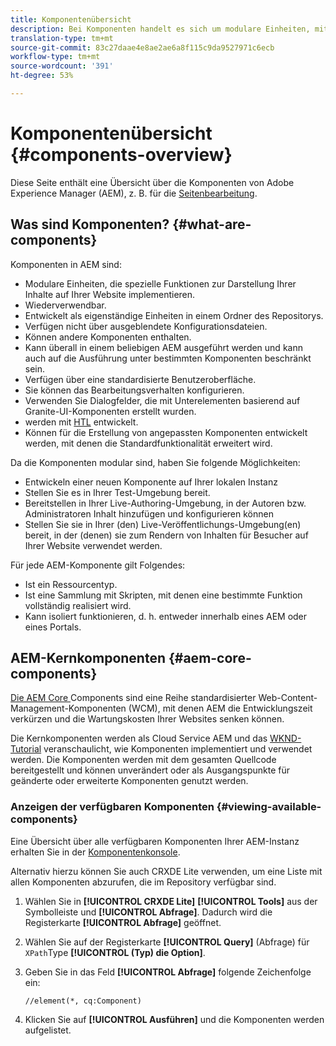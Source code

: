 ```yaml
---
title: Komponentenübersicht
description: Bei Komponenten handelt es sich um modulare Einheiten, mit denen spezifische Funktionalität zum Darstellen von Inhalten auf Ihrer Website realisiert wird.
translation-type: tm+mt
source-git-commit: 83c27daae4e8ae2ae6a8f115c9da9527971c6ecb
workflow-type: tm+mt
source-wordcount: '391'
ht-degree: 53%

---
```



# Komponentenübersicht {#components-overview}

Diese Seite enthält eine Übersicht über die Komponenten von Adobe Experience Manager (AEM), z. B. für die [Seitenbearbeitung](/help/sites-cloud/authoring/fundamentals/components.md).

## Was sind Komponenten? {#what-are-components}

Komponenten in AEM sind:

* Modulare Einheiten, die spezielle Funktionen zur Darstellung Ihrer Inhalte auf Ihrer Website implementieren.
* Wiederverwendbar.
* Entwickelt als eigenständige Einheiten in einem Ordner des Repositorys.
* Verfügen nicht über ausgeblendete Konfigurationsdateien.
* Können andere Komponenten enthalten.
* Kann überall in einem beliebigen AEM ausgeführt werden und kann auch auf die Ausführung unter bestimmten Komponenten beschränkt sein.
* Verfügen über eine standardisierte Benutzeroberfläche.
* Sie können das Bearbeitungsverhalten konfigurieren.
* Verwenden Sie Dialogfelder, die mit Unterelementen basierend auf Granite-UI-Komponenten erstellt wurden.
* werden mit [HTL](https://docs.adobe.com/content/help/de-DE/experience-manager-htl/using/overview.html) entwickelt.
* Können für die Erstellung von angepassten Komponenten entwickelt werden, mit denen die Standardfunktionalität erweitert wird.

Da die Komponenten modular sind, haben Sie folgende Möglichkeiten:

* Entwickeln einer neuen Komponente auf Ihrer lokalen Instanz
* Stellen Sie es in Ihrer Test-Umgebung bereit.
* Bereitstellen in Ihrer Live-Authoring-Umgebung, in der Autoren bzw. Administratoren Inhalt hinzufügen und konfigurieren können
* Stellen Sie sie in Ihrer (den) Live-Veröffentlichungs-Umgebung(en) bereit, in der (denen) sie zum Rendern von Inhalten für Besucher auf Ihrer Website verwendet werden.

Für jede AEM-Komponente gilt Folgendes:

* Ist ein Ressourcentyp.
* Ist eine Sammlung mit Skripten, mit denen eine bestimmte Funktion vollständig realisiert wird.
* Kann isoliert funktionieren, d. h. entweder innerhalb eines AEM oder eines Portals.

## AEM-Kernkomponenten {#aem-core-components}

[Die AEM Core ](https://docs.adobe.com/content/help/de-DE/experience-manager-core-components/using/introduction.html) Components sind eine Reihe standardisierter Web-Content-Management-Komponenten (WCM), mit denen AEM die Entwicklungszeit verkürzen und die Wartungskosten Ihrer Websites senken können.

Die Kernkomponenten werden als Cloud Service AEM und das [WKND-Tutorial](/help/implementing/developing/introduction/develop-wknd-tutorial.md) veranschaulicht, wie Komponenten implementiert und verwendet werden. Die Komponenten werden mit dem gesamten Quellcode bereitgestellt und können unverändert oder als Ausgangspunkte für geänderte oder erweiterte Komponenten genutzt werden.

### Anzeigen der verfügbaren Komponenten {#viewing-available-components}

Eine Übersicht über alle verfügbaren Komponenten Ihrer AEM-Instanz erhalten Sie in der [Komponentenkonsole](/help/sites-cloud/authoring/features/components-console.md).

Alternativ hierzu können Sie auch CRXDE Lite verwenden, um eine Liste mit allen Komponenten abzurufen, die im Repository verfügbar sind.

1. Wählen Sie in **[!UICONTROL CRXDE Lite]** **[!UICONTROL Tools]** aus der Symbolleiste und **[!UICONTROL Abfrage]**. Dadurch wird die Registerkarte **[!UICONTROL Abfrage]** geöffnet.

1. Wählen Sie auf der Registerkarte **[!UICONTROL Query]** (Abfrage) für `XPath`Type **[!UICONTROL (Typ) die Option]**.

1. Geben Sie in das Feld **[!UICONTROL Abfrage]** folgende Zeichenfolge ein:

   `//element(*, cq:Component)`

1. Klicken Sie auf **[!UICONTROL Ausführen]** und die Komponenten werden aufgelistet.


